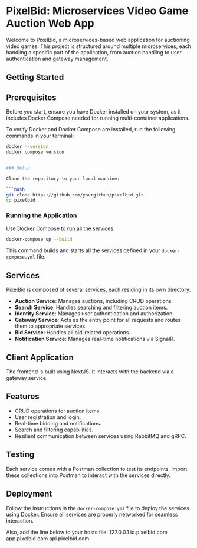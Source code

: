 
# PixelBid: Microservices Video Game Auction Web App

Welcome to PixelBid, a microservices-based web application for auctioning video games. This project is structured around multiple microservices, each handling a specific part of the application, from auction handling to user authentication and gateway management.

## Getting Started

## Prerequisites

Before you start, ensure you have Docker installed on your system, as it includes Docker Compose needed for running multi-container applications.

To verify Docker and Docker Compose are installed, run the following commands in your terminal:

```bash
docker --version
docker compose version


### Setup

Clone the repository to your local machine:

```bash
git clone https://github.com/yourgithub/pixelbid.git
cd pixelbid
```

### Running the Application

Use Docker Compose to run all the services:

```bash
docker-compose up --build
```

This command builds and starts all the services defined in your `docker-compose.yml` file.

## Services

PixelBid is composed of several services, each residing in its own directory:

- **Auction Service**: Manages auctions, including CRUD operations.
- **Search Service**: Handles searching and filtering auction items.
- **Identity Service**: Manages user authentication and authorization.
- **Gateway Service**: Acts as the entry point for all requests and routes them to appropriate services.
- **Bid Service**: Handles all bid-related operations.
- **Notification Service**: Manages real-time notifications via SignalR.

## Client Application

The frontend is built using NextJS. It interacts with the backend via a gateway service.

## Features

- CRUD operations for auction items.
- User registration and login.
- Real-time bidding and notifications.
- Search and filtering capabilities.
- Resilient communication between services using RabbitMQ and gRPC.

## Testing

Each service comes with a Postman collection to test its endpoints. Import these collections into Postman to interact with the services directly.

## Deployment

Follow the instructions in the `docker-compose.yml` file to deploy the services using Docker. Ensure all services are properly networked for seamless interaction.

Also, add the line below to your hosts file:
127.0.0.1 id.pixelbid.com app.pixelbid.com api.pixelbid.com

